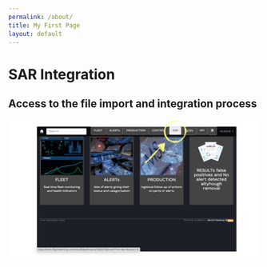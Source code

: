 ```yaml
---
permalink: /about/
title: My First Page
layout: default
---
```

# SAR Integration

## Access to the file import and integration process

![Image of Yaktocat](./screenshots/Sans%20titre.001.png)
